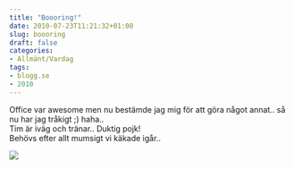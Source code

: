 ```yaml
---
title: "Boooring!"
date: 2010-07-23T11:21:32+01:00
slug: boooring
draft: false
categories:
- Allmänt/Vardag
tags:
- blogg.se
- 2010
---
```

Office var awesome men nu bestämde jag mig för att göra något annat.. så nu har jag tråkigt ;) haha..  
Tim är iväg och tränar.. Duktig pojk!  
Behövs efter allt mumsigt vi käkade igår..  
  
![](/assets/images/blogg.se/dsc06383_99302700.jpg)